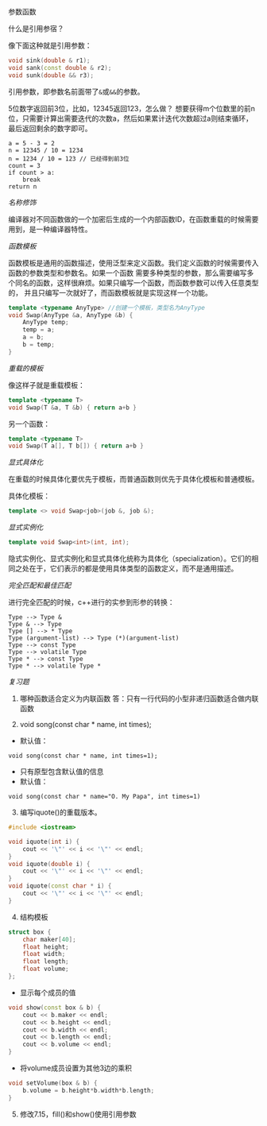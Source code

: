 参数函数

什么是引用参宿？

像下面这种就是引用参数：
```cpp
void sink(double & r1);
void sank(const double & r2);
void sunk(double && r3);
```
引用参数，即参数名前面带了`&`或`&&`的参数。

5位数字返回前3位，比如，12345返回123，怎么做？
想要获得m个位数里的前n位，只需要计算出需要迭代的次数a，然后如果累计迭代次数超过a则结束循环，最后返回剩余的数字即可。
```
a = 5 - 3 = 2
n = 12345 / 10 = 1234
n = 1234 / 10 = 123 // 已经得到前3位
count = 3
if count > a:
    break
return n
```

*名称修饰*

编译器对不同函数做的一个加密后生成的一个内部函数ID，在函数重载的时候需要用到，是一种编译器特性。

*函数模板*

函数模板是通用的函数描述，使用泛型来定义函数。我们定义函数的时候需要传入函数的参数类型和参数名。如果一个函数
需要多种类型的参数，那么需要编写多个同名的函数，这样很麻烦。如果只编写一个函数，而函数参数可以传入任意类型的，
并且只编写一次就好了，而函数模板就是实现这样一个功能。
```cpp
template <typename AnyType> //创建一个模板，类型名为AnyType
void Swap(AnyType &a, AnyType &b) {
    AnyType temp;
    temp = a;
    a = b;
    b = temp;
}
```

*重载的模板*

像这样子就是重载模板：
```cpp
template <typename T>
void Swap(T &a, T &b) { return a+b }
```

另一个函数：
```cpp
template <typename T>
void Swap(T a[], T b[]) { return a+b }
```

*显式具体化*

在重载的时候具体化要优先于模板，而普通函数则优先于具体化模板和普通模板。

具体化模板：
```cpp
template <> void Swap<job>(job &, job &);
```

*显式实例化*

```cpp
template void Swap<int>(int, int);
```

隐式实例化、显式实例化和显式具体化统称为具体化（specialization）。它们的相同之处在于，它们表示的都是使用具体类型的函数定义，而不是通用描述。

*完全匹配和最佳匹配*

进行完全匹配的时候，c++进行的实参到形参的转换：
```
Type --> Type &
Type & --> Type
Type [] --> * Type
Type (argument-list) --> Type (*)(argument-list)
Type --> const Type
Type --> volatile Type
Type * --> const Type
Type * --> volatile Type *
```

*复习题*

1. 哪种函数适合定义为内联函数
答：只有一行代码的小型非递归函数适合做内联函数

2. void song(const char * name, int times);
- 默认值：
```
void song(const char * name, int times=1);
```
- 只有原型包含默认值的信息
- 默认值：
```
void song(const char * name="O. My Papa", int times=1)
```

3. 编写iquote()的重载版本。
```cpp
#include <iostream>

void iquote(int i) {
    cout << '\"' << i << '\"' << endl;
}
void iquote(double i) {
    cout << '\"' << i << '\"' << endl;
}
void iquote(const char * i) {
    cout << '\"' << i << '\"' << endl;
}
```

4. 结构模板
```cpp
struct box {
    char maker[40];
    float height;
    float width;
    float length;
    float volume;
};
```
- 显示每个成员的值
```cpp
void show(const box & b) {
    cout << b.maker << endl;
    cout << b.height << endl;
    cout << b.width << endl;
    cout << b.length << endl;
    cout << b.volume << endl;
}
```
- 将volume成员设置为其他3边的乘积
```cpp
void setVolume(box & b) {
    b.volume = b.height*b.width*b.length;
}
```

5. 修改7.15，fill()和show()使用引用参数
```

```